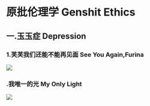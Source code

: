 # 原批伦理学    Genshit Ethics

## 一.玉玉症    Depression

### 1.芙芙我们还能不能再见面    See You Again,Furina

![](https://github.com/DreamingCats/GenshitJokes/raw/main/genshitjokes/原批心理学/玉玉症/芙芙我们还能不能再见面.jpg)

### .我唯一的光   My Only Light

![](https://github.com/DreamingCats/GenshitJokes/raw/main/genshitjokes/原批心理学/原的救赎/我唯一的光.jpg)